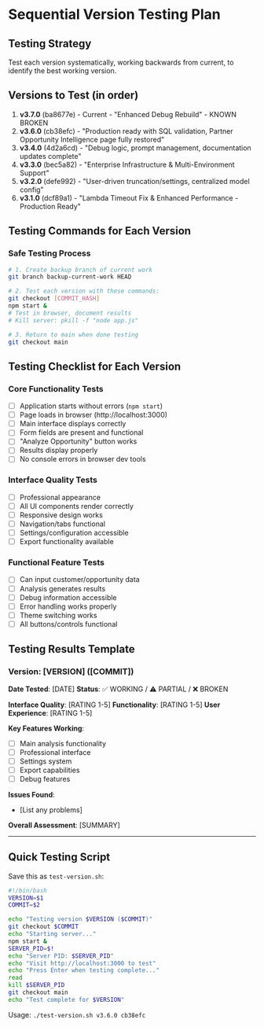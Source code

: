 # Sequential Version Testing Plan

## Testing Strategy
Test each version systematically, working backwards from current, to identify the best working version.

## Versions to Test (in order)
1. **v3.7.0** (ba8677e) - Current - "Enhanced Debug Rebuild" - KNOWN BROKEN
2. **v3.6.0** (cb38efc) - "Production ready with SQL validation, Partner Opportunity Intelligence page fully restored"
3. **v3.4.0** (4d2a6cd) - "Debug logic, prompt management, documentation updates complete"
4. **v3.3.0** (bec5a82) - "Enterprise Infrastructure & Multi-Environment Support"
5. **v3.2.0** (defe992) - "User-driven truncation/settings, centralized model config"
6. **v3.1.0** (dcf89a1) - "Lambda Timeout Fix & Enhanced Performance - Production Ready"

## Testing Commands for Each Version

### Safe Testing Process
```bash
# 1. Create backup branch of current work
git branch backup-current-work HEAD

# 2. Test each version with these commands:
git checkout [COMMIT_HASH]
npm start &
# Test in browser, document results
# Kill server: pkill -f "node app.js"

# 3. Return to main when done testing
git checkout main
```

## Testing Checklist for Each Version

### Core Functionality Tests
- [ ] Application starts without errors (`npm start`)
- [ ] Page loads in browser (http://localhost:3000)
- [ ] Main interface displays correctly
- [ ] Form fields are present and functional
- [ ] "Analyze Opportunity" button works
- [ ] Results display properly
- [ ] No console errors in browser dev tools

### Interface Quality Tests
- [ ] Professional appearance
- [ ] All UI components render correctly
- [ ] Responsive design works
- [ ] Navigation/tabs functional
- [ ] Settings/configuration accessible
- [ ] Export functionality available

### Functional Feature Tests
- [ ] Can input customer/opportunity data
- [ ] Analysis generates results
- [ ] Debug information accessible
- [ ] Error handling works properly
- [ ] Theme switching works
- [ ] All buttons/controls functional

## Testing Results Template

### Version: [VERSION] ([COMMIT])
**Date Tested**: [DATE]
**Status**: ✅ WORKING / ⚠️ PARTIAL / ❌ BROKEN

**Interface Quality**: [RATING 1-5]
**Functionality**: [RATING 1-5]
**User Experience**: [RATING 1-5]

**Key Features Working**:
- [ ] Main analysis functionality
- [ ] Professional interface
- [ ] Settings system
- [ ] Export capabilities
- [ ] Debug features

**Issues Found**:
- [List any problems]

**Overall Assessment**: [SUMMARY]

---

## Quick Testing Script

Save this as `test-version.sh`:
```bash
#!/bin/bash
VERSION=$1
COMMIT=$2

echo "Testing version $VERSION ($COMMIT)"
git checkout $COMMIT
echo "Starting server..."
npm start &
SERVER_PID=$!
echo "Server PID: $SERVER_PID"
echo "Visit http://localhost:3000 to test"
echo "Press Enter when testing complete..."
read
kill $SERVER_PID
git checkout main
echo "Test complete for $VERSION"
```

Usage: `./test-version.sh v3.6.0 cb38efc`